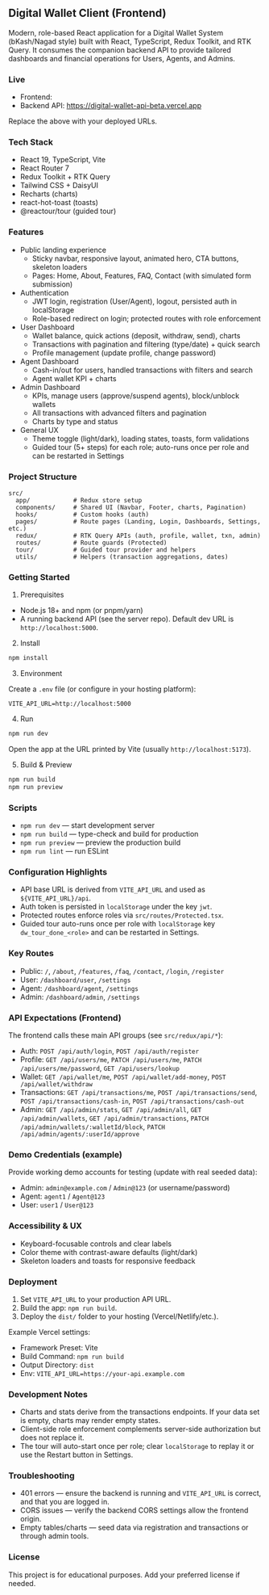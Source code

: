 ## Digital Wallet Client (Frontend)

Modern, role-based React application for a Digital Wallet System (bKash/Nagad style) built with React, TypeScript, Redux Toolkit, and RTK Query. It consumes the companion backend API to provide tailored dashboards and financial operations for Users, Agents, and Admins.

### Live

- Frontend: <your-frontend-url>
- Backend API: https://digital-wallet-api-beta.vercel.app

Replace the above with your deployed URLs.

### Tech Stack

- React 19, TypeScript, Vite
- React Router 7
- Redux Toolkit + RTK Query
- Tailwind CSS + DaisyUI
- Recharts (charts)
- react-hot-toast (toasts)
- @reactour/tour (guided tour)

### Features

- Public landing experience
  - Sticky navbar, responsive layout, animated hero, CTA buttons, skeleton loaders
  - Pages: Home, About, Features, FAQ, Contact (with simulated form submission)
- Authentication
  - JWT login, registration (User/Agent), logout, persisted auth in localStorage
  - Role-based redirect on login; protected routes with role enforcement
- User Dashboard
  - Wallet balance, quick actions (deposit, withdraw, send), charts
  - Transactions with pagination and filtering (type/date) + quick search
  - Profile management (update profile, change password)
- Agent Dashboard
  - Cash-in/out for users, handled transactions with filters and search
  - Agent wallet KPI + charts
- Admin Dashboard
  - KPIs, manage users (approve/suspend agents), block/unblock wallets
  - All transactions with advanced filters and pagination
  - Charts by type and status
- General UX
  - Theme toggle (light/dark), loading states, toasts, form validations
  - Guided tour (5+ steps) for each role; auto-runs once per role and can be restarted in Settings

### Project Structure

```
src/
  app/            # Redux store setup
  components/     # Shared UI (Navbar, Footer, charts, Pagination)
  hooks/          # Custom hooks (auth)
  pages/          # Route pages (Landing, Login, Dashboards, Settings, etc.)
  redux/          # RTK Query APIs (auth, profile, wallet, txn, admin)
  routes/         # Route guards (Protected)
  tour/           # Guided tour provider and helpers
  utils/          # Helpers (transaction aggregations, dates)
```

### Getting Started

1. Prerequisites

- Node.js 18+ and npm (or pnpm/yarn)
- A running backend API (see the server repo). Default dev URL is `http://localhost:5000`.

2. Install

```bash
npm install
```

3. Environment

Create a `.env` file (or configure in your hosting platform):

```
VITE_API_URL=http://localhost:5000
```

4. Run

```bash
npm run dev
```

Open the app at the URL printed by Vite (usually `http://localhost:5173`).

5. Build & Preview

```bash
npm run build
npm run preview
```

### Scripts

- `npm run dev` — start development server
- `npm run build` — type-check and build for production
- `npm run preview` — preview the production build
- `npm run lint` — run ESLint

### Configuration Highlights

- API base URL is derived from `VITE_API_URL` and used as `${VITE_API_URL}/api`.
- Auth token is persisted in `localStorage` under the key `jwt`.
- Protected routes enforce roles via `src/routes/Protected.tsx`.
- Guided tour auto-runs once per role with `localStorage` key `dw_tour_done_<role>` and can be restarted in Settings.

### Key Routes

- Public: `/`, `/about`, `/features`, `/faq`, `/contact`, `/login`, `/register`
- User: `/dashboard/user`, `/settings`
- Agent: `/dashboard/agent`, `/settings`
- Admin: `/dashboard/admin`, `/settings`

### API Expectations (Frontend)

The frontend calls these main API groups (see `src/redux/api/*`):

- Auth: `POST /api/auth/login`, `POST /api/auth/register`
- Profile: `GET /api/users/me`, `PATCH /api/users/me`, `PATCH /api/users/me/password`, `GET /api/users/lookup`
- Wallet: `GET /api/wallet/me`, `POST /api/wallet/add-money`, `POST /api/wallet/withdraw`
- Transactions: `GET /api/transactions/me`, `POST /api/transactions/send`, `POST /api/transactions/cash-in`, `POST /api/transactions/cash-out`
- Admin: `GET /api/admin/stats`, `GET /api/admin/all`, `GET /api/admin/wallets`, `GET /api/admin/transactions`, `PATCH /api/admin/wallets/:walletId/block`, `PATCH /api/admin/agents/:userId/approve`

### Demo Credentials (example)

Provide working demo accounts for testing (update with real seeded data):

- Admin: `admin@example.com` / `Admin@123` (or username/password)
- Agent: `agent1` / `Agent@123`
- User: `user1` / `User@123`

### Accessibility & UX

- Keyboard-focusable controls and clear labels
- Color theme with contrast-aware defaults (light/dark)
- Skeleton loaders and toasts for responsive feedback

### Deployment

1. Set `VITE_API_URL` to your production API URL.
2. Build the app: `npm run build`.
3. Deploy the `dist/` folder to your hosting (Vercel/Netlify/etc.).

Example Vercel settings:

- Framework Preset: Vite
- Build Command: `npm run build`
- Output Directory: `dist`
- Env: `VITE_API_URL=https://your-api.example.com`

### Development Notes

- Charts and stats derive from the transactions endpoints. If your data set is empty, charts may render empty states.
- Client-side role enforcement complements server-side authorization but does not replace it.
- The tour will auto-start once per role; clear `localStorage` to replay it or use the Restart button in Settings.

### Troubleshooting

- 401 errors — ensure the backend is running and `VITE_API_URL` is correct, and that you are logged in.
- CORS issues — verify the backend CORS settings allow the frontend origin.
- Empty tables/charts — seed data via registration and transactions or through admin tools.

### License

This project is for educational purposes. Add your preferred license if needed.
